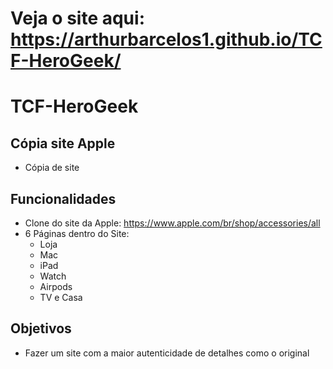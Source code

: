 # Veja o site aqui: https://arthurbarcelos1.github.io/TCF-HeroGeek/

# TCF-HeroGeek

## Cópia site Apple

  - Cópia de site

## Funcionalidades

  - Clone do site da Apple: https://www.apple.com/br/shop/accessories/all
  - 6 Páginas dentro do Site:
      - Loja
      - Mac
      - iPad
      - Watch
      - Airpods
      - TV e Casa

## Objetivos

  - Fazer um site com a maior autenticidade de detalhes como o original
